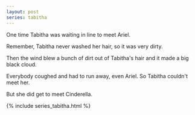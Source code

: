 ```yaml
---
layout: post
series: tabitha
---
```

One time Tabitha was waiting in line to meet Ariel.

Remember, Tabitha never washed her hair, so it was very dirty.

Then the wind blew a bunch of dirt out of Tabitha's hair and it made a big black cloud.

Everybody coughed and had to run away, even Ariel. So Tabitha couldn't meet her.

But she did get to meet Cinderella.

{% include series_tabitha.html %}
